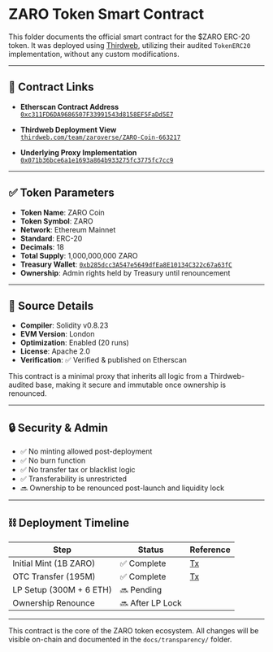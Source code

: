 # ZARO Token Smart Contract

This folder documents the official smart contract for the $ZARO ERC-20 token. It was deployed using [Thirdweb](https://thirdweb.com), utilizing their audited `TokenERC20` implementation, without any custom modifications.

---

## 🔗 Contract Links

- **Etherscan Contract Address**  
  [`0xc311FD6DA9686507F33991543d8158EF5FaDd5E7`](https://etherscan.io/address/0xc311FD6DA9686507F33991543d8158EF5FaDd5E7)

- **Thirdweb Deployment View**  
  [`thirdweb.com/team/zaroverse/ZARO-Coin-663217`](https://thirdweb.com/team/zaroverse/ZARO-Coin-663217)

- **Underlying Proxy Implementation**  
  [`0x071b36bce6a1e1693a864b933275fc3775fc7cc9`](https://etherscan.io/address/0x071b36bce6a1e1693a864b933275fc3775fc7cc9)

---

## ✅ Token Parameters

- **Token Name**: ZARO Coin  
- **Token Symbol**: ZARO  
- **Network**: Ethereum Mainnet  
- **Standard**: ERC-20  
- **Decimals**: 18  
- **Total Supply**: 1,000,000,000 ZARO  
- **Treasury Wallet**: [`0xb285dcc3A547e5649dfEa8E10134C322c67a63fC`](https://etherscan.io/address/0xb285dcc3A547e5649dfEa8E10134C322c67a63fC)  
- **Ownership**: Admin rights held by Treasury until renouncement

---

## 🧾 Source Details

- **Compiler**: Solidity v0.8.23  
- **EVM Version**: London  
- **Optimization**: Enabled (20 runs)  
- **License**: Apache 2.0  
- **Verification**: ✅ Verified & published on Etherscan

This contract is a minimal proxy that inherits all logic from a Thirdweb-audited base, making it secure and immutable once ownership is renounced.

---

## 🔒 Security & Admin

- ✅ No minting allowed post-deployment  
- ✅ No burn function  
- ✅ No transfer tax or blacklist logic  
- ✅ Transferability is unrestricted  
- 🔜 Ownership to be renounced post-launch and liquidity lock

---

## ⛓️ Deployment Timeline

| Step                  | Status | Reference |
|-----------------------|--------|-----------|
| Initial Mint (1B ZARO) | ✅ Complete | [Tx](https://etherscan.io/tx/…) |
| OTC Transfer (195M)    | ✅ Complete | [Tx](https://etherscan.io/tx/…) |
| LP Setup (300M + 6 ETH) | 🔜 Pending |  |
| Ownership Renounce     | 🔜 After LP Lock |  |

---

This contract is the core of the ZARO token ecosystem. All changes will be visible on-chain and documented in the `docs/transparency/` folder.

